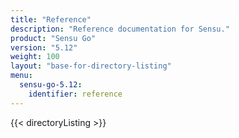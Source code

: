 ```yaml
---
title: "Reference"
description: "Reference documentation for Sensu."
product: "Sensu Go"
version: "5.12"
weight: 100
layout: "base-for-directory-listing"
menu:
  sensu-go-5.12:
    identifier: reference
---
```


{{< directoryListing >}}
